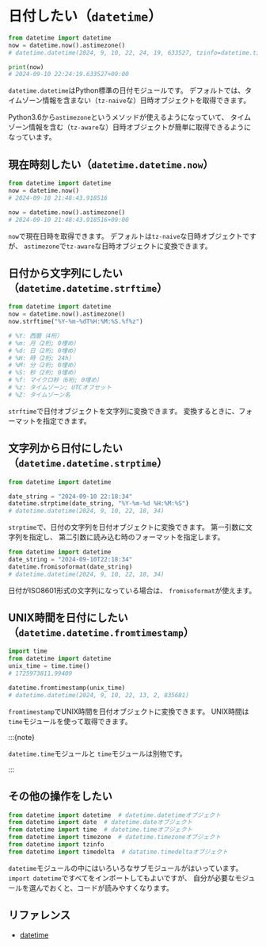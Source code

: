 # 日付したい（`datetime`）

```python
from datetime import datetime
now = datetime.now().astimezone()
# datetime.datetime(2024, 9, 10, 22, 24, 19, 633527, tzinfo=datetime.timezone(datetime.timedelta(seconds=32400), 'JST'))

print(now)
# 2024-09-10 22:24:19.633527+09:00
```

`datetime.datetime`はPython標準の日付モジュールです。
デフォルトでは、タイムゾーン情報を含まない（`tz-naive`な）日時オブジェクトを取得できます。

Python3.6から`astimezone`というメソッドが使えるようになっていて、
タイムゾーン情報を含む（`tz-aware`な）日時オブジェクトが簡単に取得できるようになっています。

## 現在時刻したい（`datetime.datetime.now`）

```python
from datetime import datetime
now = datetime.now()
# 2024-09-10 21:48:43.918516

now = datetime.now().astimezone()
# 2024-09-10 21:48:43.918516+09:00
```

`now`で現在日時を取得できます。
デフォルトは`tz-naive`な日時オブジェクトですが、
`astimezone`で`tz-aware`な日時オブジェクトに変換できます。

## 日付から文字列にしたい（`datetime.datetime.strftime`）

```python
from datetime import datetime
now = datetime.now().astimezone()
now.strftime("%Y-%m-%dT%H:%M:%S.%f%z")

# %Y: 西暦（4桁）
# %m: 月（2桁; 0埋め）
# %d: 日（2桁; 0埋め）
# %H: 時（2桁; 24h）
# %M: 分（2桁; 0埋め）
# %S: 秒（2桁; 0埋め）
# %f: マイクロ秒（6桁; 0埋め）
# %z: タイムゾーン; UTCオフセット
# %Z: タイムゾーン名
```

`strftime`で日付オブジェクトを文字列に変換できます。
変換するときに、フォーマットを指定できます。

## 文字列から日付にしたい（`datetime.datetime.strptime`）

```python
from datetime import datetime

date_string = "2024-09-10 22:18:34"
datetime.strptime(date_string, "%Y-%m-%d %H:%M:%S")
# datetime.datetime(2024, 9, 10, 22, 18, 34)
```

`strptime`で、日付の文字列を日付オブジェクトに変換できます。
第一引数に文字列を指定し、
第二引数に読み込む時のフォーマットを指定します。

```python
from datetime import datetime
date_string = "2024-09-10T22:18:34"
datetime.fromisoformat(date_string)
# datetime.datetime(2024, 9, 10, 22, 18, 34)
```

日付がISO8601形式の文字列になっている場合は、
`fromisoformat`が使えます。

## UNIX時間を日付にしたい（`datetime.datetime.fromtimestamp`）

```python
import time
from datetime import datetime
unix_time = time.time()
# 1725973811.99409

datetime.fromtimestamp(unix_time)
# datetime.datetime(2024, 9, 10, 22, 13, 2, 835681)
```

`fromtimestamp`でUNIX時間を日付オブジェクトに変換できます。
UNIX時間は`time`モジュールを使って取得できます。

:::{note}

`datetime.time`モジュールと
`time`モジュールは別物です。

:::

## その他の操作をしたい

```python
from datetime import datetime  # datetime.datetimeオブジェクト
from datetime import date  # datetime.dateオブジェクト
from datetime import time  # datetime.timeオブジェクト
from datetime import timezone  # datetime.timezoneオブジェクト
from datetime import tzinfo
from datetime import timedelta  # datatime.timedeltaオブジェクト
```

`datetime`モジュールの中にはいろいろなサブモジュールがはいっています。
`import datetime`ですべてをインポートしてもよいですが、
自分が必要なモジュールを選んでおくと、コードが読みやすくなります。

## リファレンス

- [datetime](https://docs.python.org/ja/3/library/datetime.html)
